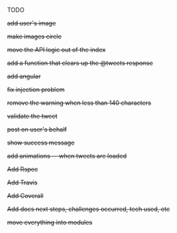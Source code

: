 TODO

~~add user's image~~

~~make images circle~~

~~move the API logic out of the index~~

~~add a function that clears up the @tweets response~~

~~add angular~~

~~fix injection problem~~

~~remove the warning when less than 140 characters~~

~~validate the tweet~~

~~post on user's behalf~~

~~show success message~~

~~add animations -- when tweets are loaded~~

~~Add Rspec~~

~~Add Travis~~

~~Add Coverall~~

~~Add docs next steps, challenges occurred, tech used, etc~~

~~move everything into modules~~
